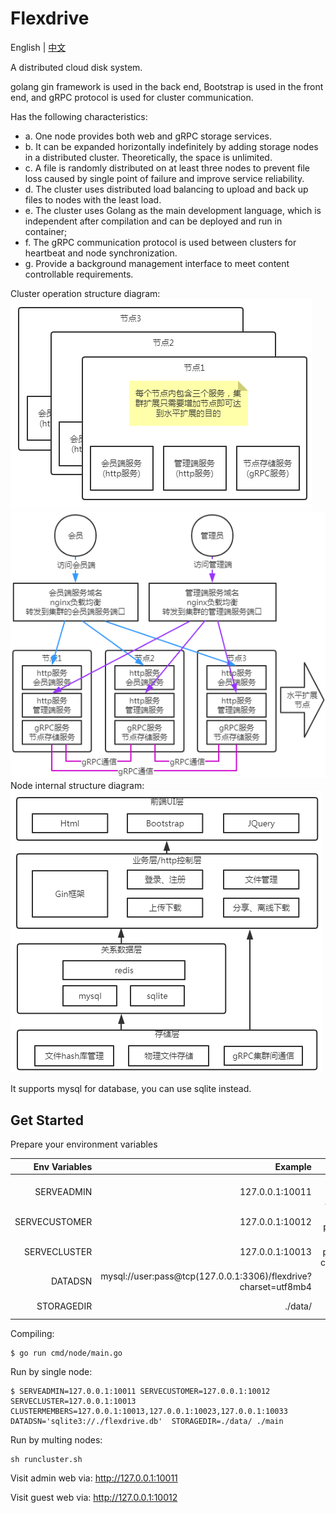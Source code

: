 # Flexdrive

English | [中文](README.zhCN.md)

A distributed cloud disk system.

golang gin framework is used in the back end, Bootstrap is used in the front end, and gRPC protocol is used for cluster communication.

Has the following characteristics:

- a. One node provides both web and gRPC storage services.
- b. It can be expanded horizontally indefinitely by adding storage nodes in a distributed cluster. Theoretically, the space is unlimited.
- c. A file is randomly distributed on at least three nodes to prevent file loss caused by single point of failure and improve service reliability.
- d. The cluster uses distributed load balancing to upload and back up files to nodes with the least load.
- e. The cluster uses Golang as the main development language, which is independent after compilation and can be deployed and run in container;
- f. The gRPC communication protocol is used between clusters for heartbeat and node synchronization.
- g. Provide a background management interface to meet content controllable requirements.


Cluster operation structure diagram:
<img src="https://github.com/uxff/flexdrive/raw/master/static/images/clusters-architecture.png">
<img src="https://github.com/uxff/flexdrive/raw/master/static/images/clusters-architecture2.png">
Node internal structure diagram:
<img src="https://github.com/uxff/flexdrive/raw/master/static/images/clusters-architecture3.png">

It supports mysql for database, you can use sqlite instead.

## Get Started
Prepare your environment variables


| Env Variables	|Example	|Description|
|--:|--:|--:|
|SERVEADMIN	|127.0.0.1:10011	|address  and port for administrators|
|SERVECUSTOMER	|127.0.0.1:10012	|address and port for guests|
|SERVECLUSTER	|127.0.0.1:10013	|address and port for cluster communication|
|DATADSN	|mysql://user:pass@tcp(127.0.0.1:3306)/flexdrive?charset=utf8mb4	|DNS of database|
|STORAGEDIR	|./data/	|physical file storage|

Compiling:
```
$ go run cmd/node/main.go
```

Run by single node:
```
$ SERVEADMIN=127.0.0.1:10011 SERVECUSTOMER=127.0.0.1:10012 SERVECLUSTER=127.0.0.1:10013 CLUSTERMEMBERS=127.0.0.1:10013,127.0.0.1:10023,127.0.0.1:10033 DATADSN='sqlite3://./flexdrive.db'  STORAGEDIR=./data/ ./main
```


Run by multing nodes:
```
sh runcluster.sh
```

Visit admin web via: http://127.0.0.1:10011 
  
Visit guest web via: http://127.0.0.1:10012

